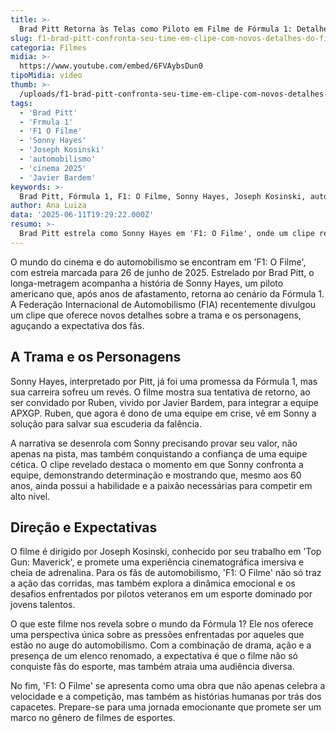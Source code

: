 ```yaml
---
title: >-
  Brad Pitt Retorna às Telas como Piloto em Filme de Fórmula 1: Detalhes Revelados
slug: f1-brad-pitt-confronta-seu-time-em-clipe-com-novos-detalhes-do-filme
categoria: Filmes
midia: >-
  https://www.youtube.com/embed/6FVAybsDun0
tipoMidia: video
thumb: >-
  /uploads/f1-brad-pitt-confronta-seu-time-em-clipe-com-novos-detalhes-do-filme-preview.jpg
tags:
  - 'Brad Pitt'
  - 'Frmula 1'
  - 'F1 O Filme'
  - 'Sonny Hayes'
  - 'Joseph Kosinski'
  - 'automobilismo'
  - 'cinema 2025'
  - 'Javier Bardem'
keywords: >-
  Brad Pitt, Fórmula 1, F1: O Filme, Sonny Hayes, Joseph Kosinski, automobilismo, cinema 2025, Javier Bardem
author: Ana Luiza
data: '2025-06-11T19:29:22.000Z'
resumo: >-
  Brad Pitt estrela como Sonny Hayes em 'F1: O Filme', onde um clipe revela seu retorno desafiador ao mundo da Fórmula 1. Dirigido por Joseph Kosinski, o filme promete trazer emoções aos fãs do automobilismo.
---
```


O mundo do cinema e do automobilismo se encontram em 'F1: O Filme', com estreia marcada para 26 de junho de 2025. Estrelado por Brad Pitt, o longa-metragem acompanha a história de Sonny Hayes, um piloto americano que, após anos de afastamento, retorna ao cenário da Fórmula 1. A Federação Internacional de Automobilismo (FIA) recentemente divulgou um clipe que oferece novos detalhes sobre a trama e os personagens, aguçando a expectativa dos fãs.

## A Trama e os Personagens

Sonny Hayes, interpretado por Pitt, já foi uma promessa da Fórmula 1, mas sua carreira sofreu um revés. O filme mostra sua tentativa de retorno, ao ser convidado por Ruben, vivido por Javier Bardem, para integrar a equipe APXGP. Ruben, que agora é dono de uma equipe em crise, vê em Sonny a solução para salvar sua escuderia da falência. 

A narrativa se desenrola com Sonny precisando provar seu valor, não apenas na pista, mas também conquistando a confiança de uma equipe cética. O clipe revelado destaca o momento em que Sonny confronta a equipe, demonstrando determinação e mostrando que, mesmo aos 60 anos, ainda possui a habilidade e a paixão necessárias para competir em alto nível.

## Direção e Expectativas

O filme é dirigido por Joseph Kosinski, conhecido por seu trabalho em 'Top Gun: Maverick', e promete uma experiência cinematográfica imersiva e cheia de adrenalina. Para os fãs de automobilismo, 'F1: O Filme' não só traz a ação das corridas, mas também explora a dinâmica emocional e os desafios enfrentados por pilotos veteranos em um esporte dominado por jovens talentos.

O que este filme nos revela sobre o mundo da Fórmula 1? Ele nos oferece uma perspectiva única sobre as pressões enfrentadas por aqueles que estão no auge do automobilismo. Com a combinação de drama, ação e a presença de um elenco renomado, a expectativa é que o filme não só conquiste fãs do esporte, mas também atraia uma audiência diversa.

No fim, 'F1: O Filme' se apresenta como uma obra que não apenas celebra a velocidade e a competição, mas também as histórias humanas por trás dos capacetes. Prepare-se para uma jornada emocionante que promete ser um marco no gênero de filmes de esportes.